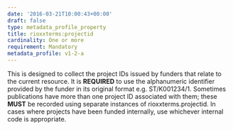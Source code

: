 ```yaml
---
date: '2016-03-21T10:00:43+00:00'
draft: false
type: metadata_profile_property
title: rioxxterms:projectid
cardinality: One or more
requirement: Mandatory
metadata_profile: v1-2-a
---
```

This is designed to collect the project IDs issued by funders that relate to the current resource. It is **REQUIRED** to use the alphanumeric identifier provided by the funder in its original format e.g. ST/K001234/1. Sometimes publications have more than one project ID associated with them; these **MUST** be recorded using separate instances of rioxxterms.projectid. In cases where projects have been funded internally, use whichever internal code is appropriate.
